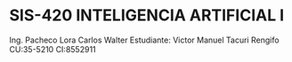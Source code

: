 # SIS-420 	INTELIGENCIA ARTIFICIAL I 
Ing. Pacheco Lora Carlos Walter 
Estudiante: Victor Manuel Tacuri Rengifo 
CU:35-5210     CI:8552911
